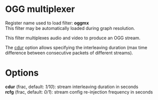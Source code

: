 <!-- automatically generated - do not edit, patch gpac/applications/gpac/gpac.c -->

# OGG multiplexer  
  
Register name used to load filter: __oggmx__  
This filter may be automatically loaded during graph resolution.  
  
This filter multiplexes audio and video to produce an OGG stream.  
  
The [cdur](#cdur) option allows specifying the interleaving duration (max time difference between consecutive packets of different streams).   
  

# Options    
  
<a id="cdur">__cdur__</a> (frac, default: _1/10_): stream interleaving duration in seconds  
<a id="rcfg">__rcfg__</a> (frac, default: _0/1_): stream config re-injection frequency in seconds  
  
